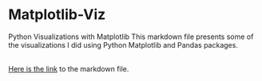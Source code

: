 # Matplotlib-Viz
Python Visualizations with Matplotlib
This markdown file presents some of the visualizations I did using Python Matplotlib and Pandas packages. 

<br/><a href="https://github.com/miracle99shoh/Matplotlib-Viz/blob/main/Matplotlib%20tutorial.ipynb">Here is the link</a>  to the markdown file.


